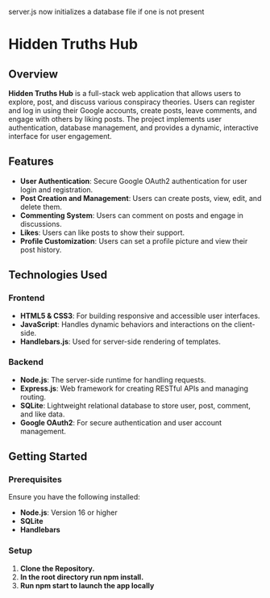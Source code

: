 server.js now initializes a database file if one is not present

# Hidden Truths Hub

## Overview

**Hidden Truths Hub** is a full-stack web application that allows users to explore, post, and discuss various conspiracy theories. Users can register and log in using their Google accounts, create posts, leave comments, and engage with others by liking posts. The project implements user authentication, database management, and provides a dynamic, interactive interface for user engagement.

## Features

- **User Authentication**: Secure Google OAuth2 authentication for user login and registration.
- **Post Creation and Management**: Users can create posts, view, edit, and delete them.
- **Commenting System**: Users can comment on posts and engage in discussions.
- **Likes**: Users can like posts to show their support.
- **Profile Customization**: Users can set a profile picture and view their post history.

## Technologies Used

### Frontend
- **HTML5 & CSS3**: For building responsive and accessible user interfaces.
- **JavaScript**: Handles dynamic behaviors and interactions on the client-side.
- **Handlebars.js**: Used for server-side rendering of templates.
  
### Backend
- **Node.js**: The server-side runtime for handling requests.
- **Express.js**: Web framework for creating RESTful APIs and managing routing.
- **SQLite**: Lightweight relational database to store user, post, comment, and like data.
- **Google OAuth2**: For secure authentication and user account management.

## Getting Started

### Prerequisites

Ensure you have the following installed:

- **Node.js**: Version 16 or higher
- **SQLite**
- **Handlebars**

### Setup

1. **Clone the Repository.**
2. **In the root directory run npm install.**
3. **Run npm start to launch the app locally**
